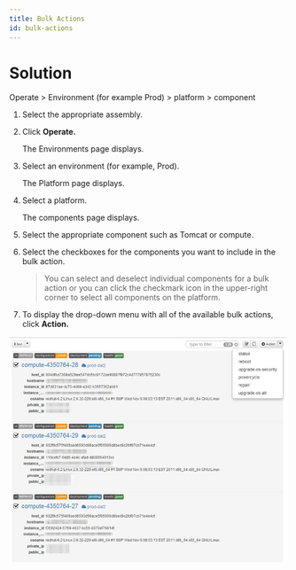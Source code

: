 ```yaml
---
title: Bulk Actions
id: bulk-actions
---
```


# Solution

Operate > Environment (for example Prod) > platform > component

1. Select the appropriate assembly.
2. Click **Operate.**
  
     The Environments page displays.
  
3. Select an environment (for example, Prod).
  
     The Platform page displays.
  
4. Select a platform.
  
     The components page displays.
  
5. Select the appropriate component such as Tomcat or compute.
6. Select the checkboxes for the components you want to include in the bulk action.
     
     >You can select and deselect individual components for a bulk action or you can click the checkmark icon in the upper-right corner to select all components on the platform.
     
7. To display the drop-down menu with all of the available bulk actions, click **Action.**

![](../../assets/local/images/bulk-actions.png)



 


